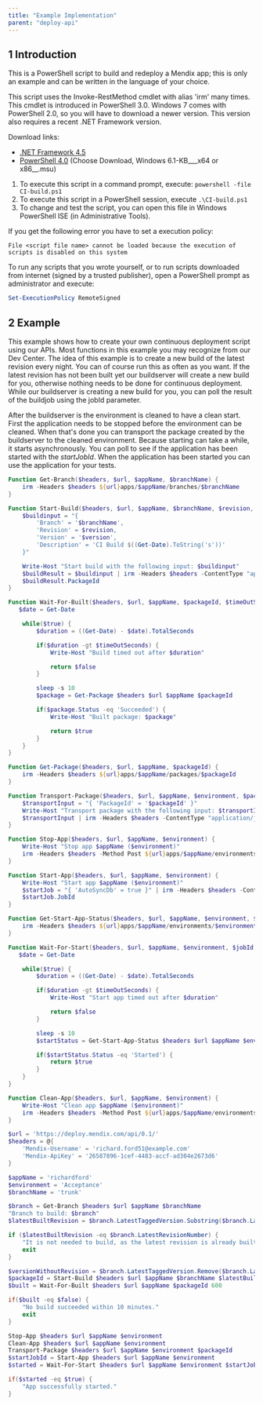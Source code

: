 ```yaml
---
title: "Example Implementation"
parent: "deploy-api"
---
```


## 1 Introduction

This is a PowerShell script to build and redeploy a Mendix app; this is only an example and can be written in the language of your choice.

This script uses the Invoke-RestMethod cmdlet with alias 'irm' many times. This cmdlet is introduced in PowerShell 3.0.
Windows 7 comes with PowerShell 2.0, so you will have to download a newer version. This version also requires a recent .NET Framework version.

Download links:

*   [.NET Framework 4.5](http://www.microsoft.com/en-us/download/details.aspx?id=30653)
*   [PowerShell 4.0](http://www.microsoft.com/en-us/download/details.aspx?id=40855) (Choose Download, Windows 6.1-KB___x64 or x86__.msu)

1.  To execute this script in a command prompt, execute: `powershell -file CI-build.ps1`
2.  To execute this script in a PowerShell session, execute `.\CI-build.ps1`
3.  To change and test the script, you can open this file in Windows PowerShell ISE (in Administrative Tools).

If you get the following error you have to set a execution policy:

`File <script file name> cannot be loaded because the execution of scripts is disabled on this system`

To run any scripts that you wrote yourself, or to run scripts downloaded from internet (signed by a trusted publisher), open a PowerShell prompt as administrator and execute:

```powershell
Set-ExecutionPolicy RemoteSigned
```

## 2 Example

This example shows how to create your own continuous deployment script using our APIs. Most functions in this example you may recognize from our Dev Center. The idea of this example is to create a new build of the latest revision every night. You can of course run this as often as you want. If the latest revision has not been built yet our buildserver will create a new build for you, otherwise nothing needs to be done for continuous deployment. While our buildserver is creating a new build for you, you can poll the result of the buildjob using the jobId parameter.

After the buildserver is the environment is cleaned to have a clean start. First the application needs to be stopped before the environment can be cleaned. When that's done you can transport the package created by the buildserver to the cleaned environment. Because starting can take a while, it starts asynchronously. You can poll to see if the application has been started with the _startJobId_. When the application has been started you can use the application for your tests.

```powershell
Function Get-Branch($headers, $url, $appName, $branchName) {
    irm -Headers $headers ${url}apps/$appName/branches/$branchName
}

Function Start-Build($headers, $url, $appName, $branchName, $revision, $version) {
    $buildinput = "{
        'Branch' = '$branchName',
        'Revision' = $revision,
        'Version' = '$version',
        'Description' = 'CI Build $((Get-Date).ToString('s'))'
    }"

    Write-Host "Start build with the following input: $buildinput"
    $buildResult = $buildinput | irm -Headers $headers -ContentType "application/json" -Method Post ${url}apps/$appName/packages/
    $buildResult.PackageId
}

Function Wait-For-Built($headers, $url, $appName, $packageId, $timeOutSeconds) {
   $date = Get-Date

    while($true) {
        $duration = ((Get-Date) - $date).TotalSeconds

        if($duration -gt $timeOutSeconds) {
            Write-Host "Build timed out after $duration"

            return $false
        }

        sleep -s 10
        $package = Get-Package $headers $url $appName $packageId

        if($package.Status -eq 'Succeeded') {
            Write-Host "Built package: $package"

            return $true
        }
    }
}

Function Get-Package($headers, $url, $appName, $packageId) {
    irm -Headers $headers ${url}apps/$appName/packages/$packageId
}

Function Transport-Package($headers, $url, $appName, $environment, $packageId) {
    $transportInput = "{ 'PackageId' = '$packageId' }"
    Write-Host "Transport package with the following input: $transportInput"
    $transportInput | irm -Headers $headers -ContentType "application/json" -Method Post ${url}apps/$appName/environments/$environment/transport
}

Function Stop-App($headers, $url, $appName, $environment) {
    Write-Host "Stop app $appName ($environment)"
    irm -Headers $headers -Method Post ${url}apps/$appName/environments/$environment/stop
}

Function Start-App($headers, $url, $appName, $environment) {
    Write-Host "Start app $appName ($environment)"
    $startJob = "{ 'AutoSyncDb' = true }" | irm -Headers $headers -ContentType "application/json" -Method Post ${url}apps/$appName/environments/$environment/start
    $startJob.JobId
}

Function Get-Start-App-Status($headers, $url, $appName, $environment, $jobId) {
    irm -Headers $headers ${url}apps/$appName/environments/$environment/start/$jobId
}

Function Wait-For-Start($headers, $url, $appName, $environment, $jobId, $timeOutSeconds) {
   $date = Get-Date

    while($true) {
        $duration = ((Get-Date) - $date).TotalSeconds

        if($duration -gt $timeOutSeconds) {
            Write-Host "Start app timed out after $duration"

            return $false
        }

        sleep -s 10
        $startStatus = Get-Start-App-Status $headers $url $appName $environment $jobId

        if($startStatus.Status -eq 'Started') {
            return $true
        }
    }
}

Function Clean-App($headers, $url, $appName, $environment) {
    Write-Host "Clean app $appName ($environment)"
    irm -Headers $headers -Method Post ${url}apps/$appName/environments/$environment/clean
}

$url = 'https://deploy.mendix.com/api/0.1/'
$headers = @{
    'Mendix-Username' = 'richard.ford51@example.com'
    'Mendix-ApiKey' = '26587896-1cef-4483-accf-ad304e2673d6'
}

$appName = 'richardford'
$environment = 'Acceptance'
$branchName = 'trunk'

$branch = Get-Branch $headers $url $appName $branchName
"Branch to build: $branch"
$latestBuiltRevision = $branch.LatestTaggedVersion.Substring($branch.LatestTaggedVersion.LastIndexOf('.') + 1)

if ($latestBuiltRevision -eq $branch.LatestRevisionNumber) {
    "It is not needed to build, as the latest revision is already built."
    exit
}

$versionWithoutRevision = $branch.LatestTaggedVersion.Remove($branch.LatestTaggedVersion.LastIndexOf('.'))
$packageId = Start-Build $headers $url $appName $branchName $latestBuiltRevision $versionWithoutRevision
$built = Wait-For-Built $headers $url $appName $packageId 600

if($built -eq $false) {
    "No build succeeded within 10 minutes."
    exit
}

Stop-App $headers $url $appName $environment
Clean-App $headers $url $appName $environment
Transport-Package $headers $url $appName $environment $packageId
$startJobId = Start-App $headers $url $appName $environment
$started = Wait-For-Start $headers $url $appName $environment $startJobId 600

if($started -eq $true) {
    "App successfully started."
}

```
